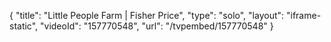 {
    "title": "Little People Farm | Fisher Price",
    "type": "solo",
    "layout": "iframe-static",
    "videoId": "157770548",
    "url": "\/tvpembed\/157770548"
}